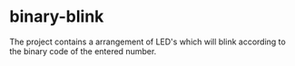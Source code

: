 # binary-blink
The project contains a arrangement of LED's which will blink according to the binary code of the entered number.
